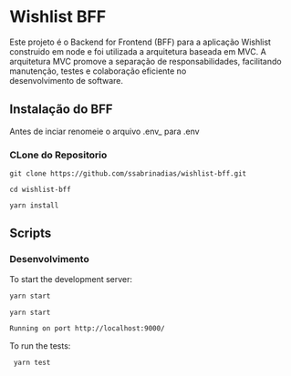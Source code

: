 # Wishlist BFF

Este projeto é o Backend for Frontend (BFF) para a aplicação Wishlist construido em node e foi utilizada a arquitetura baseada em MVC.
A arquitetura MVC promove a separação de responsabilidades, facilitando manutenção, testes e colaboração eficiente no desenvolvimento de software.


## Instalação do BFF
Antes de inciar renomeie o arquivo .env_ para .env

### CLone do Repositorio

```
git clone https://github.com/ssabrinadias/wishlist-bff.git

cd wishlist-bff

yarn install
```

## Scripts

### Desenvolvimento

To start the development server:

```bash
yarn start
```


```bash
yarn start

Running on port http://localhost:9000/
```

To run the tests:

```bash
 yarn test
```
